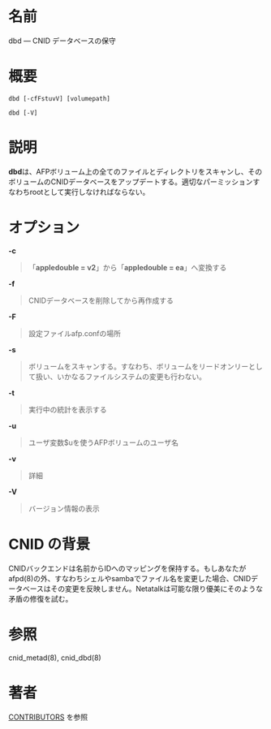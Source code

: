 # 名前

dbd — CNID データベースの保守

# 概要

`dbd [-cfFstuvV] [volumepath]`

`dbd [-V]`

# 説明

**dbd**は、AFPボリューム上の全てのファイルとディレクトリをスキャンし、そのボリュームのCNIDデータベースをアップデートする。適切なパーミッションすなわちrootとして実行しなければならない。

# オプション

**-c**

> 「**appledouble = v2**」から「**appledouble = ea**」へ変換する

**-f**

> CNIDデータベースを削除してから再作成する

**-F**

> 設定ファイルafp.confの場所

**-s**

> ボリュームをスキャンする。すなわち、ボリュームをリードオンリーとして扱い、いかなるファイルシステムの変更も行わない。

**-t**

> 実行中の統計を表示する

**-u**

> ユーザ変数$uを使うAFPボリュームのユーザ名

**-v**

> 詳細

**-V**

> バージョン情報の表示

# CNID の背景

CNIDバックエンドは名前からIDへのマッピングを保持する。もしあなたがafpd(8)の外、すなわちシェルやsambaでファイル名を変更した場合、CNIDデータベースはその変更を反映しません。Netatalkは可能な限り優美にそのような矛盾の修復を試む。

# 参照

cnid_metad(8), cnid_dbd(8)

# 著者

[CONTRIBUTORS](https://netatalk.io/contributors) を参照

